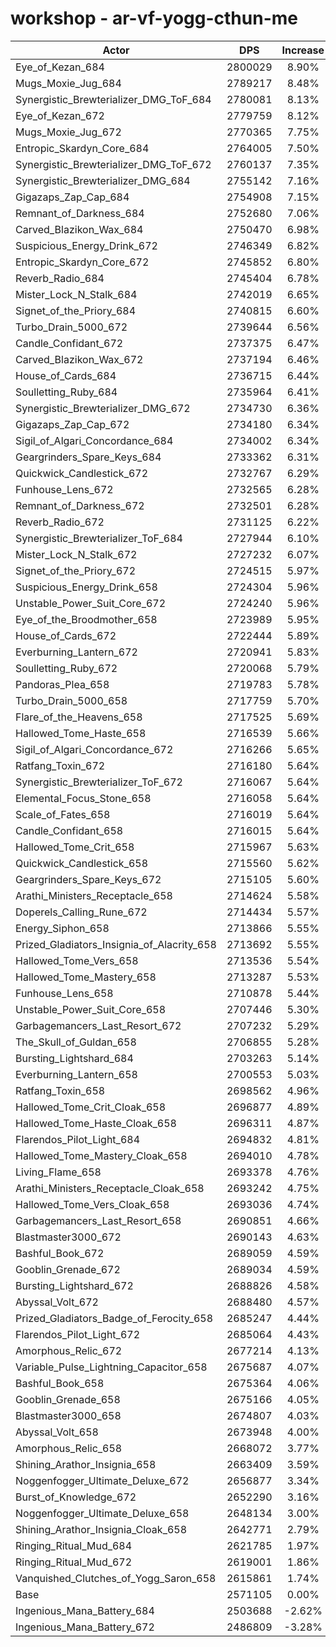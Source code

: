 # workshop - ar-vf-yogg-cthun-me
| Actor | DPS | Increase |
|---|:---:|:---:|
|Eye_of_Kezan_684|2800029|8.90%|
|Mugs_Moxie_Jug_684|2789217|8.48%|
|Synergistic_Brewterializer_DMG_ToF_684|2780081|8.13%|
|Eye_of_Kezan_672|2779759|8.12%|
|Mugs_Moxie_Jug_672|2770365|7.75%|
|Entropic_Skardyn_Core_684|2764005|7.50%|
|Synergistic_Brewterializer_DMG_ToF_672|2760137|7.35%|
|Synergistic_Brewterializer_DMG_684|2755142|7.16%|
|Gigazaps_Zap_Cap_684|2754908|7.15%|
|Remnant_of_Darkness_684|2752680|7.06%|
|Carved_Blazikon_Wax_684|2750470|6.98%|
|Suspicious_Energy_Drink_672|2746349|6.82%|
|Entropic_Skardyn_Core_672|2745852|6.80%|
|Reverb_Radio_684|2745404|6.78%|
|Mister_Lock_N_Stalk_684|2742019|6.65%|
|Signet_of_the_Priory_684|2740815|6.60%|
|Turbo_Drain_5000_672|2739644|6.56%|
|Candle_Confidant_672|2737375|6.47%|
|Carved_Blazikon_Wax_672|2737194|6.46%|
|House_of_Cards_684|2736715|6.44%|
|Soulletting_Ruby_684|2735964|6.41%|
|Synergistic_Brewterializer_DMG_672|2734730|6.36%|
|Gigazaps_Zap_Cap_672|2734180|6.34%|
|Sigil_of_Algari_Concordance_684|2734002|6.34%|
|Geargrinders_Spare_Keys_684|2733362|6.31%|
|Quickwick_Candlestick_672|2732767|6.29%|
|Funhouse_Lens_672|2732565|6.28%|
|Remnant_of_Darkness_672|2732501|6.28%|
|Reverb_Radio_672|2731125|6.22%|
|Synergistic_Brewterializer_ToF_684|2727944|6.10%|
|Mister_Lock_N_Stalk_672|2727232|6.07%|
|Signet_of_the_Priory_672|2724515|5.97%|
|Suspicious_Energy_Drink_658|2724304|5.96%|
|Unstable_Power_Suit_Core_672|2724240|5.96%|
|Eye_of_the_Broodmother_658|2723989|5.95%|
|House_of_Cards_672|2722444|5.89%|
|Everburning_Lantern_672|2720941|5.83%|
|Soulletting_Ruby_672|2720068|5.79%|
|Pandoras_Plea_658|2719783|5.78%|
|Turbo_Drain_5000_658|2717759|5.70%|
|Flare_of_the_Heavens_658|2717525|5.69%|
|Hallowed_Tome_Haste_658|2716539|5.66%|
|Sigil_of_Algari_Concordance_672|2716266|5.65%|
|Ratfang_Toxin_672|2716180|5.64%|
|Synergistic_Brewterializer_ToF_672|2716067|5.64%|
|Elemental_Focus_Stone_658|2716058|5.64%|
|Scale_of_Fates_658|2716019|5.64%|
|Candle_Confidant_658|2716015|5.64%|
|Hallowed_Tome_Crit_658|2715967|5.63%|
|Quickwick_Candlestick_658|2715560|5.62%|
|Geargrinders_Spare_Keys_672|2715105|5.60%|
|Arathi_Ministers_Receptacle_658|2714624|5.58%|
|Doperels_Calling_Rune_672|2714434|5.57%|
|Energy_Siphon_658|2713866|5.55%|
|Prized_Gladiators_Insignia_of_Alacrity_658|2713692|5.55%|
|Hallowed_Tome_Vers_658|2713536|5.54%|
|Hallowed_Tome_Mastery_658|2713287|5.53%|
|Funhouse_Lens_658|2710878|5.44%|
|Unstable_Power_Suit_Core_658|2707446|5.30%|
|Garbagemancers_Last_Resort_672|2707232|5.29%|
|The_Skull_of_Guldan_658|2706855|5.28%|
|Bursting_Lightshard_684|2703263|5.14%|
|Everburning_Lantern_658|2700553|5.03%|
|Ratfang_Toxin_658|2698562|4.96%|
|Hallowed_Tome_Crit_Cloak_658|2696877|4.89%|
|Hallowed_Tome_Haste_Cloak_658|2696311|4.87%|
|Flarendos_Pilot_Light_684|2694832|4.81%|
|Hallowed_Tome_Mastery_Cloak_658|2694010|4.78%|
|Living_Flame_658|2693378|4.76%|
|Arathi_Ministers_Receptacle_Cloak_658|2693242|4.75%|
|Hallowed_Tome_Vers_Cloak_658|2693036|4.74%|
|Garbagemancers_Last_Resort_658|2690851|4.66%|
|Blastmaster3000_672|2690143|4.63%|
|Bashful_Book_672|2689059|4.59%|
|Gooblin_Grenade_672|2689034|4.59%|
|Bursting_Lightshard_672|2688826|4.58%|
|Abyssal_Volt_672|2688480|4.57%|
|Prized_Gladiators_Badge_of_Ferocity_658|2685247|4.44%|
|Flarendos_Pilot_Light_672|2685064|4.43%|
|Amorphous_Relic_672|2677214|4.13%|
|Variable_Pulse_Lightning_Capacitor_658|2675687|4.07%|
|Bashful_Book_658|2675364|4.06%|
|Gooblin_Grenade_658|2675166|4.05%|
|Blastmaster3000_658|2674807|4.03%|
|Abyssal_Volt_658|2673948|4.00%|
|Amorphous_Relic_658|2668072|3.77%|
|Shining_Arathor_Insignia_658|2663409|3.59%|
|Noggenfogger_Ultimate_Deluxe_672|2656877|3.34%|
|Burst_of_Knowledge_672|2652290|3.16%|
|Noggenfogger_Ultimate_Deluxe_658|2648134|3.00%|
|Shining_Arathor_Insignia_Cloak_658|2642771|2.79%|
|Ringing_Ritual_Mud_684|2621785|1.97%|
|Ringing_Ritual_Mud_672|2619001|1.86%|
|Vanquished_Clutches_of_Yogg_Saron_658|2615861|1.74%|
|Base|2571105|0.00%|
|Ingenious_Mana_Battery_684|2503688|-2.62%|
|Ingenious_Mana_Battery_672|2486809|-3.28%|
